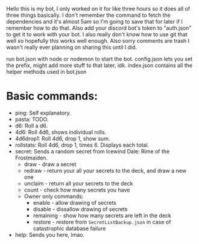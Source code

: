 Hello this is my bot, I only worked on it for like three hours so it does all of three things basically. 
I don't remember the command to fetch the dependencies and it's almost 5am so I'm going to save that for later if I remember how to do that.
Also add your discord bot's token to "auth.json" to get it to work with your bot.
I also really don't know how to use git that well so hopefully this works well enough.
Also sorry comments are trash I wasn't really ever planning on sharing this until I did.

run bot.json with node or nodemon to start the bot.
config.json lets you set the prefix, might add more stuff to that later, idk.
index.json contains all the helper methods used in bot.json

<h1>Basic commands:</h1>

* ping: Self explanatory.
* pasta: TODO.
* d6: Roll a d6.
* 4d6: Roll 4d6, shows individual rolls.
* 4d6drop1: Roll 4d6, drop 1, show sum.
* rollstats: Roll 4d6, drop 1, times 6. Displays each total.
* secret: Sends a random secret from Icewind Dale: Rime of the Frostmaiden.
  * draw - draw a secret
  * redraw - return your all your secrets to the deck, and draw a new one
  * unclaim - return all your secrets to the deck
  * count - check how many secrets you have
  * Owner only commands:
    * enable - allow drawing of secrets
    * disable - dissallow drawing of secrets
    * remaining - show how many secrets are left in the deck
    * restore - restore from `SecretListBackup.json` in case of catastrophic database failure
* help: Sends you here, lmao.
